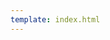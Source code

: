 ```yaml
---
template: index.html
---
```


<script src="https://kit.fontawesome.com/79ff35ecec.js" crossorigin="anonymous"></script>

<script>

  window.onload = function() {
      if(!window.location.hash) {
          window.location = window.location + '#home';
          window.location.reload();
      }
  }

  window.addEventListener( "pageshow", function ( event ) {
    var historyTraversal = event.persisted || 
                          ( typeof window.performance != "undefined" && 
                                window.performance.navigation.type === 2 );
    if ( historyTraversal ) {
      window.location.reload();
    }
  });

</script>

<style>

    :root {
      --duration: 1s;
      --nav-duration: calc(var(--duration) / 4);
      --ease: cubic-bezier(0.215, 0.61, 0.355, 1);
      --space: 1rem;
      --font-size: 1.125rem;
      --line-height: 1.5;
      --inputicon: hsla(0, 0%, 0%, 0.87);
      --toggledinputicon: white;
      --formbg: hsla(0, 0%, 0%, 0.25);
      --formhover: hsla(0, 0%, 0%, 0.32);
      --toggledform: hsla(0, 0%, 100%, 0.12);
      --toggledformhover: hsla(0, 0%, 100%, 0.3);
    }

    [data-md-color-scheme="slate"] {
        --inputicon: white;
        --toggledinputicon: hsla(0, 0%, 0%, 0.87);
        --formhover: hsla(0, 0%, 100%, 0.3);
        --toggledform: hsla(0, 0%, 0%, 0.2);
        --toggledformhover: hsla(0, 0%, 0%, 0.32);
    }

    @media screen and (min-width: 60em) {
      .md-sidebar--secondary {
        display: none;
      }
    }

    @media screen and (min-width: 76.25em) {
      .md-sidebar--primary {
        display: none;
      }
    }

    .md-main__inner {
      margin: 0;
    }

    .md-footer {
      display: none;
    } 

    .md-source {
      color: var(--md-default-fg-color);  
    }

    .toggle .logo {
      display: none;
    }

    .toggle .ppp {
      display: none;
    }

    .toggle .socialsparent {
      display: none;
    }

    .close {
      display: none;
    }

    .toggle .close {
      display: flex;
    }

    .toggle .menu {
      display: none;
    }

    .md-header__button.md-icon[for="__search"] {
      color: var(--md-default-fg-color); 
    }

    .toggle .md-header__button.md-icon[for="__search"] {
      color: var(--md-default-bg-color);
    }

    .md-search__input + .md-search__icon {
      color: var(--inputicon);
    }

    .toggle .md-search__input + .md-search__icon {
      color: var(--toggledinputicon);
    }

    .md-search__form {
      background-color: var(--formbg);
    }

    .md-search__form:hover {
      background-color: var(--formhover);
    }

    .toggle .md-search__form {
      background-color: var(--toggledform);
    }

    .toggle .md-search__form:hover {
      background-color: var(--toggledformhover);
    }

    header{
      padding-top: 1.5em;
    }

    .menu {
      color: var(--md-default-fg-color);
    }

    .close {
      color: var(--md-default-bg-color);
    }
  
    .md-header__option {
      color: var(--md-default-fg-color);
    }

    .toggle .md-header__option {
      color: var(--md-default-bg-color);
    }

    .md-header[data-md-state=shadow]{
      box-shadow:0 0 0 rgba(0,0,0,0),0 0 0 rgba(0,0,0,0);
    }

    .md-header {
      background: none;
      box-shadow:0 0 0 transparent,0 0 0 transparent;
    }

    .md-tabs {
     display: none;
    }

    .logo {
      padding-left: 0;
    }

    .main-navigation {
      position: fixed;
      top: 0;
      left: 0;
      display: flex;
      align-items: center;
      width: 100%;
      height: 100%;
      transform: translateX(-100%);
      transition: transform var(--nav-duration);
      background-color: var(--md-default-fg-color);
    }

    .main-navigation:after {
      content: "";
      position: absolute;
      top: 0;
      left: 0;
      width: 100%;
      height: 100%;
      background-color: inherit;
      transform-origin: 0 50%;
    }
    .main-navigation ul {
      font-size: 9vmin;
      width: 100%;
    }
    .main-navigation li {
      display: flex;
      align-items: center;
      position: relative;
      overflow: hidden;
      z-index: 1;
    }
    .main-navigation li:after {
      content: "";
      position: absolute;
      bottom: 0;
      left: 0;
      width: 100%;
      height: 1vmin;
      background-color: inherit;
      transform-origin: 0 50%;
      transform: translateX(-100%) skew(15deg);
      z-index: 1;
    }
    .main-navigation a {
      display: inline-block;
      width: 100%;
      max-width: 900px;
      margin: 0 auto;
      color: var(--md-default-bg-color);
      line-height: 1.08;
      text-decoration: none;
      user-select: none;
      padding: auto;
      transform: translateY(100%);
      z-index: 1;
    }

    .home:hover {
      color: #5466CE;
      font-style: italic;
    }

    .about:hover {
      color: #5466CE;
      font-style: italic;
    }

    .proj:hover {
      color: #5466CE;
      font-style: italic;
    }

    .mach:hover {
      color: #5466CE;
      font-style: italic;
    }

    .fab:hover {
      color: #5466CE;
      font-style: italic;
    }

    .navnum {
      font-size:0.35em;
      font-weight: lighter;
      font-style: italic;
    }

    .main-content {
      max-width: 90ch;
      transform: translateX(0);
      transition: transform calc(var(--nav-duration) * 2) var(--ease);
    }

    .socialsparent {  
      margin-top: -14.27em;
      height: 95vh;
      position: relative;
    }

    .socials {
      align-self: center;
      display: flex;
      flex-direction: column;
      align-items: center;
      float: right;
      padding-left: 95vw;
      margin-right: 0;
      position: absolute;
      top: 50%;
      -ms-transform: translateY(-35%);
      transform: translateY(-35%);
    }
    
    .ln {
      padding-bottom: 0.6em;
      font-style: normal;
    }
    
    .fa-linkedin:hover {
        color: #0e76a8;
        font-style: normal;
    }
    
    .git {
      padding-bottom: 0.6em;
      font-style: normal;
    }
    
    .fa-github:hover {
      background: linear-gradient(155deg, #ff2400, #e81d1d, #e8b71d, #e3e81d, #1de840, #1ddde8, #2b1de8, #dd00f3, #dd00f3);
      -webkit-background-clip: text;
      -webkit-text-fill-color: transparent;
      font-style: normal;
    }
    
    .insta {
      padding-bottom: 0.6em;
      font-style: normal;
    }
    
    .fa-instagram:hover {
      background: radial-gradient(circle farthest-corner at 35% 90%, #fec564, transparent 50%), radial-gradient(circle farthest-corner at 0 140%, #fec564, transparent 50%), radial-gradient(ellipse farthest-corner at 0 -25%, #5258cf, transparent 50%), radial-gradient(ellipse farthest-corner at 20% -50%, #5258cf, transparent 50%), radial-gradient(ellipse farthest-corner at 100% 0, #893dc2, transparent 50%), radial-gradient(ellipse farthest-corner at 60% -20%, #893dc2, transparent 50%), radial-gradient(ellipse farthest-corner at 100% 100%, #d9317a, transparent), linear-gradient(#6559ca, #bc318f 30%, #e33f5f 50%, #f77638 70%, #fec66d 100%);
        -webkit-background-clip: text;
        -webkit-text-fill-color: transparent;
      font-style: normal;
    }
    
    .twitter {
      padding-bottom: 0.6em;
      font-style: normal;
    }
    
    .fa-twitter:hover {
        color: #00acee;
        font-style: normal;
    }
    
    .discord {
      padding-bottom: 0.6em;
      font-style: normal;
    }
    
    .fa-discord:hover {
        color: #5865F2;
        font-style: normal;
    }
    
    .spotify {
      padding-bottom: 0.6em;
      font-style: normal;
    }
    
    .fa-spotify:hover {
        color: #1DB954;
        font-style: normal;
    }

    .coffee {
      padding-bottom: 0.6em;
      font-style: normal;
    }
    
    .fa-coffee:hover {
        color: #ffdd00;
        font-style: normal;
    }
    
    .email {
      padding-bottom: 0.6em;
      font-style: normal;
    }
    
    .fa-paper-plane:hover {
        color: #5466ce;
        font-style: normal;
    }

    .abtparent {
      position: absolute;
      top: 98%;
      -ms-transform: translateY(-35%);
      transform: translateY(-35%);
      right: 7.5em;
      height: 1.3em;
      color: inherit;
    }

    .abtparent a {
      font-weight: 400;
      font-size: 1.3em;
      color: inherit;
      display: inline-block;
      position: relative;
    }

    .abtparent a:hover {
      color: var(--md-default-fg-color); 
    }

    .abtparent a:after {
      font-weight: 400;
      content: "-->";
      margin-left: -10px;
      opacity: 0;
      vertical-align: middle;
      transition: margin 0.3s, opacity 0.3s;
    }

    .abtparent a:hover:after {
      margin-left: 5px;
      opacity: 1;
    }

    .toggle .main-navigation {
      transition-duration: 0.35;
      transform: translateX(0);
    }

    .toggle .main-navigation a {
      animation: link-appear calc(var(--duration) * 1.5) var(--ease) forwards;
    }

    @keyframes link-appear {
      0%, 25% {
        transform: translateY(100%);
      }
      50%, 100% {
        transform: translateY(0);
      }
    }

    
    @media (max-width: 76em) {
      .logo {
          padding-left: 1em;
      }
    }
    
    @media (max-width: 45em) {
      .logo {
        padding-left: 1em;
      }
      .ppp {
        display: none;
      }
      header{
        padding-top: 0;
      }
    }

    @media (max-width: 59.892857142857146em) {
      .toggle .md-search__icon.md-icon:first-of-type {
        color: var(--md-default-fg-color);
      }
      .socials {
        align-self: center;
        display: flex;
        flex-direction: column;
        align-items: center;
        float: right;
        right: 0.15em;
        margin: 0;
        position: absolute;
        top: 50%;
        -ms-transform: translateY(-35%);
        transform: translateY(-35%);
      }
    }

    @media (max-height: 41.2em) {
      .socialsparent {
        overflow-y: hidden;  
        margin-top: -14.27em;
        height: 100vh;
        position: relative;
      }
      
      .socials {
        align-self: center;
        display: flex;
        flex-direction: column;
        align-items: center;
        float: right;
        padding-left: 95vw;
        margin: 0;
        position: absolute;
        top: 18em;
      }
    }

     @media (min-width: 59.892857142857146em) {
      .md-grid {
        margin-left: auto;
        margin-right: auto;
        max-width: 100vw;
      }
      .md-header__inner {
        margin-left: 5vw;
        margin-right: 5vw;
      }
    }
    
</style>

<nav class="main-navigation">
    <ul>
      <li><a class="home" href="../"><span class="navnum">01</span> Home</a></li>
      <li><a class="about" href="http://teddywarner.com/About-Me/about/"><span class="navnum">02</span> About Me</a></li>
      <li><a class="proj" href="http://teddywarner.com/feed/"><span class="navnum">03</span> Projects</a></li>
      <li><a class="mach" href="http://teddywarner.com/Machine-Profiles/FusionPro48/"><span class="navnum">04</span> Machine Profiles</a></li>
      <li><a style="font-family: 'Fira Sans';" class="fab" href="https://fabacademy.org/2021/labs/charlotte/students/theodore-warner/"><span class="navnum">05</span> Fab Academy</a></li>
    </ul>
</nav>

<body>

  <main class="main-content">
    <h1></h1>
  </main>

  <div class="socialsparent">
    <div class="socials">
      <a href="https://www.linkedin.com/in/teddy-warner-880974200/" class="ln" style=" color: inherit;" title="Linked In - Teddy Warner"><i class="fab fa-linkedin"></i></a>
      <a href="https://github.com/Twarner491" class="git" style=" color: inherit;" title="Github - Twarner491"><i class="fab fa-github"></i></a>
      <a href="https://www.instagram.com/teddymakesstuff/" class="insta" style=" color: inherit;" title="Instagram - @teddymakesstuff"><i class="fa fa-instagram"></i></a>
      <a href="https://twitter.com/WarnerTeddy" class="twitter" style=" color: inherit;" title="Twitter - @WarnerTeddy"><i class="fa fa-twitter"></i></a>
      <a href="https://discordapp.com/users/534164566649733120/" class="ln" style=" color: inherit;" title="Discord - Twarner#2592"><i class="fab fa-discord"></i></a>
      <a href="https://open.spotify.com/user/mskz5e4dyzv4cb4kkn73iipq0?si=58a503e3c7a54eeb" class="spotify" style=" color: inherit;" title="Spotify - Teddy Warner"><i class="fab fa-spotify"></i></a>
      <a href="https://www.buymeacoffee.com/teddywarner" class="coffee" style=" color: inherit;" title="Buy Me A Coffee! :)"><i class="fas fa-coffee"></i></a>
      <a href="mailto:<Twarner491@gmail.com>" class="email" style=" color: inherit;" title="Email - Twarner491@gmail.com"><i class="fas fa-paper-plane"></i></a>
    </div>
    <!--<div class="abtparent">
      <a href="http://teddywarner.com/About-Me/about/">About Me</a>
    </div>-->
  </div>

</body>